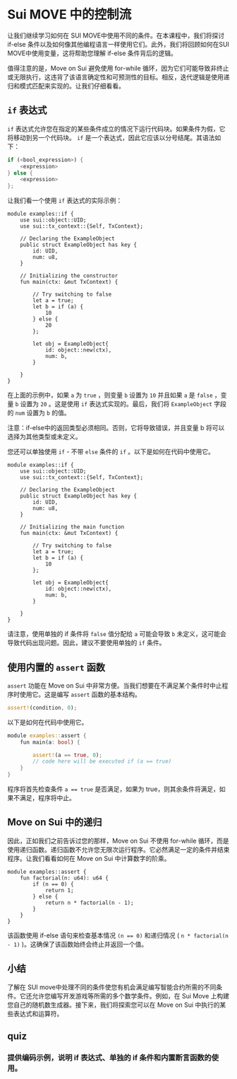 #  Sui MOVE 中的控制流

让我们继续学习如何在 SUI MOVE中使用不同的条件。在本课程中，我们将探讨 if-else 条件以及如何像其他编程语言一样使用它们。此外，我们将回顾如何在SUI MOVE中使用变量，这将帮助您理解 if-else 条件背后的逻辑。

值得注意的是，Move on Sui 避免使用 for-while 循环，因为它们可能导致非终止或无限执行，这违背了该语言确定性和可预测性的目标。相反，迭代逻辑是使用递归和模式匹配来实现的。让我们仔细看看。

##  `if` 表达式

`if` 表达式允许您在指定的某些条件成立的情况下运行代码块。如果条件为假，它将移动到另一个代码块。 `if` 是一个表达式，因此它应该以分号结尾。其语法如下：

```rust
if (<bool_expression>) {
	<expression> 
} else {
	<expression>
};
```

让我们看一个使用 `if` 表达式的实际示例：

```move
module examples::if {
	use sui::object::UID;
	use sui::tx_context::{Self, TxContext};

	// Declaring the ExampleObject
	public struct ExampleObject has key {
		id: UID,
		num: u8,
	}

	// Initializing the constructor
	fun main(ctx: &mut TxContext) {

		// Try switching to false
		let a = true;
		let b = if (a) {
			10
		} else {
			20
		};
		
		let obj = ExampleObject{
			id: object::new(ctx),
			num: b,
		}

	}
}
```

在上面的示例中，如果 `a` 为 `true` ，则变量 `b` 设置为 `10` 并且如果 `a` 是 `false` ，变量 `b` 设置为 `20` 。这是使用 `if` 表达式实现的。最后，我们将 `ExampleObject` 字段的 `num` 设置为 `b` 的值。

注意：if-else中的返回类型必须相同。否则，它将导致错误，并且变量 b 将可以选择为其他类型或未定义。

您还可以单独使用 `if` - 不带 `else` 条件的 `if` 。以下是如何在代码中使用它。

```move
module examples::if {
	use sui::object::UID;
	use sui::tx_context::{Self, TxContext};

	// Declaring the ExampleObject
	public struct ExampleObject has key {
		id: UID,
		num: u8,
	}

	// Initializing the main function
	fun main(ctx: &mut TxContext) {

		// Try switching to false
		let a = true;
		let b = if (a) {
			10
		};

		let obj = ExampleObject{
			id: object::new(ctx),
			num: b,
		}

    }
}
```

请注意，使用单独的 if 条件将 `false` 值分配给 `a` 可能会导致 `b` 未定义，这可能会导致代码出现问题。因此，建议不要使用单独的 `if` 条件。

## 使用内置的 `assert` 函数

`assert` 功能在 Move on Sui 中非常方便。当我们想要在不满足某个条件时中止程序时使用它。这是编写 `assert` 函数的基本结构。

```rust
assert!(condition, 0);
```

以下是如何在代码中使用它。

```rust
module examples::assert {
	fun main(a: bool) {

		assert!(a == true, 0);
		// code here will be executed if (a == true)
    }
}
```

程序将首先检查条件 `a == true` 是否满足，如果为 true，则其余条件将满足，如果不满足，程序将中止。

## Move on Sui 中的递归

因此，正如我们之前告诉过您的那样，Move on Sui 不使用 for-while 循环，而是使用递归函数。递归函数不允许您无限次运行程序。它必然满足一定的条件并结束程序。让我们看看如何在 Move on Sui 中计算数字的阶乘。

```move
module examples::assert {
	fun factorial(n: u64): u64 {
		if (n == 0) {
			return 1;
		} else {
			return n * factorial(n - 1);
		}
	}
}
```

该函数使用 if-else 语句来检查基本情况 `(n == 0)` 和递归情况 ( `n * factorial(n - 1)` )。这确保了该函数始终会终止并返回一个值。

## 小结

了解在 SUI move中处理不同的条件使您有机会满足编写智能合约所需的不同条件。它还允许您编写开发游戏等所需的多个数学条件。例如，在 Sui Move 上构建您自己的随机数生成器。接下来，我们将探索您可以在 Move on Sui 中执行的某些表达式和运算符。



## quiz

### 提供编码示例，说明 if 表达式、单独的 if 条件和内置断言函数的使用。